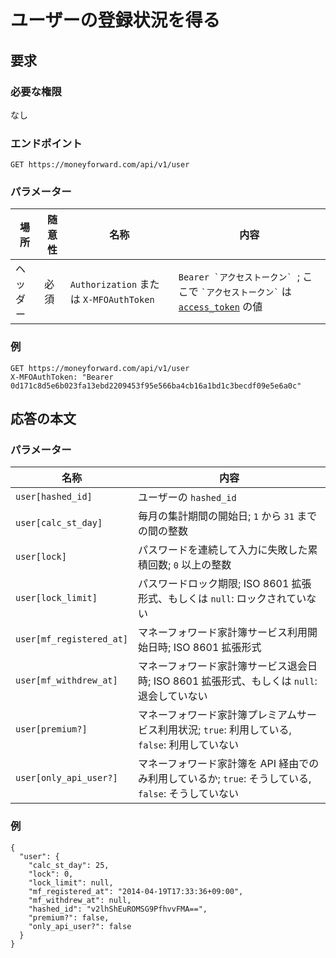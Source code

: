 # ユーザーの登録状況を得る

## 要求

### 必要な権限

なし

### エンドポイント

```
GET https://moneyforward.com/api/v1/user
```

### パラメーター

| 場所     | 随意性 | 名称                                    | 内容                                                                                                 |
| -------- | ------ | --------------------------------------- | ---------------------------------------------------------------------------------------------------- |
| ヘッダー | 必須   | `Authorization` または `X-MFOAuthToken` | `` Bearer `アクセストークン`  ``; ここで `` `アクセストークン` `` は [`access_token`](token.md) の値 |

### 例

```
GET https://moneyforward.com/api/v1/user
X-MFOAuthToken: "Bearer 0d171c8d5e6b023fa13ebd2209453f95e566ba4cb16a1bd1c3becdf09e5e6a0c"
```

## 応答の本文

### パラメーター

| 名称                     | 内容                                                                                                 |
| ------------------------ | ---------------------------------------------------------------------------------------------------- |
| `user[hashed_id]`        | ユーザーの `hashed_id`                                                                               |
| `user[calc_st_day]`      | 毎月の集計期間の開始日; `1` から `31` までの間の整数                                                 |
| `user[lock]`             | パスワードを連続して入力に失敗した累積回数; `0` 以上の整数                                           |
| `user[lock_limit]`       | パスワードロック期限; ISO 8601 拡張形式、もしくは `null`: ロックされていない                         |
| `user[mf_registered_at]` | マネーフォワード家計簿サービス利用開始日時; ISO 8601 拡張形式                                        |
| `user[mf_withdrew_at]`   | マネーフォワード家計簿サービス退会日時; ISO 8601 拡張形式、もしくは `null`: 退会していない           |
| `user[premium?]`         | マネーフォワード家計簿プレミアムサービス利用状況; `true`: 利用している, `false`: 利用していない      |
| `user[only_api_user?]`   | マネーフォワード家計簿を API 経由でのみ利用しているか; `true`: そうしている, `false`: そうしていない |

### 例

```
{
  "user": {
    "calc_st_day": 25,
    "lock": 0,
    "lock_limit": null,
    "mf_registered_at": "2014-04-19T17:33:36+09:00",
    "mf_withdrew_at": null,
    "hashed_id": "v2lhShEuROMSG9PfhvvFMA==",
    "premium?": false,
    "only_api_user?": false
  }
}
```
